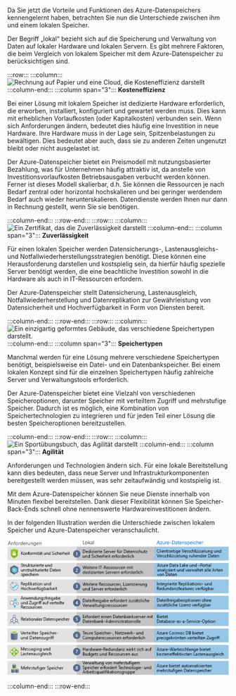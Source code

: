 Da Sie jetzt die Vorteile und Funktionen des Azure-Datenspeichers kennengelernt haben, betrachten Sie nun die Unterschiede zwischen ihm und einem lokalen Speicher.

Der Begriff „lokal“ bezieht sich auf die Speicherung und Verwaltung von Daten auf lokaler Hardware und lokalen Servern. Es gibt mehrere Faktoren, die beim Vergleich von lokalem Speicher mit dem Azure-Datenspeicher zu berücksichtigen sind.

:::row:::
  :::column:::
    ![Rechnung auf Papier und eine Cloud, die Kosteneffizienz darstellt](../media/4-cost-effectiveness.png)
  :::column-end:::
    :::column span="3"::: **Kosteneffizienz**

Bei einer Lösung mit lokalem Speicher ist dedizierte Hardware erforderlich, die erworben, installiert, konfiguriert und gewartet werden muss. Dies kann mit erheblichen Vorlaufkosten (oder Kapitalkosten) verbunden sein. Wenn sich Anforderungen ändern, bedeutet dies häufig eine Investition in neue Hardware. Ihre Hardware muss in der Lage sein, Spitzenbelastungen zu bewältigen. Dies bedeutet aber auch, dass sie zu anderen Zeiten ungenutzt bleibt oder nicht ausgelastet ist.

Der Azure-Datenspeicher bietet ein Preismodell mit nutzungsbasierter Bezahlung, was für Unternehmen häufig attraktiv ist, da anstelle von Investitionsvorlaufkosten Betriebsausgaben verbucht werden können. Ferner ist dieses Modell skalierbar, d.h. Sie können die Ressourcen je nach Bedarf zentral oder horizontal hochskalieren und bei geringer werdendem Bedarf auch wieder herunterskalieren. Datendienste werden Ihnen nur dann in Rechnung gestellt, wenn Sie sie benötigen.

:::column-end:::
:::row-end:::
:::row:::
  :::column:::
    ![Ein Zertifikat, das die Zuverlässigkeit darstellt](../media/4-reliability.png)
  :::column-end:::
    :::column span="3"::: **Zuverlässigkeit**

Für einen lokalen Speicher werden Datensicherungs-, Lastenausgleichs- und Notfallwiederherstellungsstrategien benötigt. Diese können eine Herausforderung darstellen und kostspielig sein, da hierfür häufig spezielle Server benötigt werden, die eine beachtliche Investition sowohl in die Hardware als auch in IT-Ressourcen erfordern.

Der Azure-Datenspeicher stellt Datensicherung, Lastenausgleich, Notfallwiederherstellung und Datenreplikation zur Gewährleistung von Datensicherheit und Hochverfügbarkeit in Form von Diensten bereit.

:::column-end:::
:::row-end:::
:::row:::
  :::column:::
    ![Ein einzigartig geformtes Gebäude, das verschiedene Speichertypen darstellt.](../media/4-storage-types.png)
  :::column-end:::
    :::column span="3"::: **Speichertypen**

Manchmal werden für eine Lösung mehrere verschiedene Speichertypen benötigt, beispielsweise ein Datei- und ein Datenbankspeicher. Bei einem lokalen Konzept sind für die einzelnen Speichertypen häufig zahlreiche Server und Verwaltungstools erforderlich.

Der Azure-Datenspeicher bietet eine Vielzahl von verschiedenen Speicheroptionen, darunter Speicher mit verteiltem Zugriff und mehrstufige Speicher. Dadurch ist es möglich, eine Kombination von Speichertechnologien zu integrieren und für jeden Teil einer Lösung die besten Speicheroptionen bereitzustellen.

:::column-end:::
:::row-end:::
:::row:::
  :::column:::
    ![Ein Sportübungsbuch, das Agilität darstellt](../media/4-agility.png)
  :::column-end:::
    :::column span="3"::: **Agilität**

Anforderungen und Technologien ändern sich. Für eine lokale Bereitstellung kann dies bedeuten, dass neue Server und Infrastrukturkomponenten bereitgestellt werden müssen, was sehr zeitaufwändig und kostspielig ist.

Mit dem Azure-Datenspeicher können Sie neue Dienste innerhalb von Minuten flexibel bereitstellen. Dank dieser Flexibilität können Sie Speicher-Back-Ends schnell ohne nennenswerte Hardwareinvestitionen ändern.

In der folgenden Illustration werden die Unterschiede zwischen lokalem Speicher und Azure-Datenspeicher veranschaulicht.

![Illustration mit Vergleich von lokalem Speicher und Azure-Datenspeicher für mehrere häufig vertretene Geschäftsanforderungen.](../media/4-Comparison.png)

  :::column-end:::
:::row-end:::